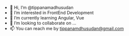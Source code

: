 - 👋 Hi, I’m @tippanamadhusudan
- 👀 I’m interested in FrontEnd Development
- 🌱 I’m currently learning Angular, Vue
- 💞️ I’m looking to collaborate on ...
- 📫 You can reach me by tippanamdhusudan@gmail.com

<!---
tippanamadhusudan/tippanamadhusudan is a ✨ special ✨ repository because its `README.md` (this file) appears on your GitHub profile.
You can click the Preview link to take a look at your changes.
--->
